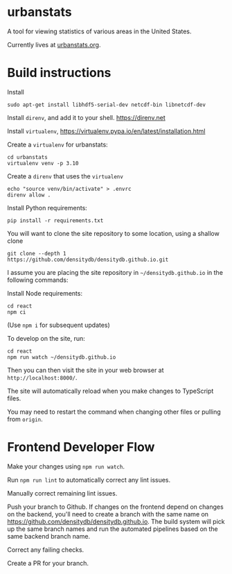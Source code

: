 # urbanstats

A tool for viewing statistics of various areas in the United States.

Currently lives at [urbanstats.org](https://urbanstats.org/).

# Build instructions

Install

```
sudo apt-get install libhdf5-serial-dev netcdf-bin libnetcdf-dev
```

Install `direnv`, and add it to your shell. https://direnv.net

Install `virtualenv`, https://virtualenv.pypa.io/en/latest/installation.html

Create a `virtualenv` for urbanstats:

```
cd urbanstats
virtualenv venv -p 3.10
```

Create a `direnv` that uses the `virtualenv`

```
echo "source venv/bin/activate" > .envrc
direnv allow .
```

Install Python requirements:

```
pip install -r requirements.txt
```

You will want to clone the site repository to some location, using a shallow clone

```
git clone --depth 1 https://github.com/densitydb/densitydb.github.io.git
```

I assume you are placing the site repository in `~/densitydb.github.io` in the following commands:

Install Node requirements:
```
cd react
npm ci
```

(Use `npm i` for subsequent updates)

To develop on the site, run:

```
cd react
npm run watch ~/densitydb.github.io
```

Then you can then visit the site in your web browser at `http://localhost:8000/`.

The site will automatically reload when you make changes to TypeScript files.

You may need to restart the command when changing other files or pulling from `origin`.

# Frontend Developer Flow

Make your changes using `npm run watch`.

Run `npm run lint` to automatically correct any lint issues.

Manually correct remaining lint issues.

Push your branch to Github. If changes on the frontend depend on changes on the backend, you'll need to create a branch with the same name on https://github.com/densitydb/densitydb.github.io. The build system will pick up the same branch names and run the automated pipelines based on the same backend branch name.

Correct any failing checks.

Create a PR for your branch.
